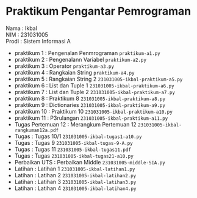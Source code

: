 # Praktikum Pengantar Pemrograman
<div> Nama : Ikbal </div>
<div> NIM : 231031005 </div>
<div> Prodi : Sistem Informasi A </div>

* praktikum 1 : Pengenalan Penmrograman `praktikum-a1.py`
* praktikum 2 : Pengenalann Variabel `praktikum-a2.py` 
* praktikum 3 : Operator `praktikum-a3.py`
* praktikum 4 : Rangkaian String `praktikum-a4.py`
* praktikum 5 : Rangkaian String 2 `231031005-ikbal-praktikum-a5.py`
* praktikum 6 : List dan Tuple 1 `231031005-ikbal-praktikum-a6.py`
* praktikum 7 : List dan Tuple 2 `231031005-ikbal-praktikum-a7.py`
* praktikum 8 : Praktikum 8 `231031005-ikbal-praktikum-a8.py`
* praktikum 9 : Dictionaries `231031005-ikbal-praktikum-a9.py`
* praktikum 10 : Praktikum 10 `231031005-ikbal-praktikum-a10.py`
* praktikum 11 : P3rulangan `231031005-ikbal-praktikum-a11.py`
* Tugas Pertemuan 12 : Merangkum Pertemuan 12 `231031005-ikbal-rangkuman12a.pdf`
* Tugas : Tugas 10/1 `231031005-ikbal-tugas1-a10.py`
* Tugas : Tugas 9 `231031005-ikbal-tugas-9-A.py`
* Tugas : Tugas 11 `231031005-ikbal-tugas11.pdf`
* Tugas : Tugas `231031005-ikbal-tugas21-a10.py`
* Perbaikan UTS : Perbaikan Middle `231031005-middle-SIA.py`
* Latihan : Latihan 1 `231031005-ikbal-latihan1.py`
* Latihan : Latihan 2 `231031005-ikbal-latihan2.py`
* Latihan : Latihan 3 `231031005-ikbal-latihan3.py`
* Latihan : Latihan 4 `231031005-ikbal-latihan4.py`
